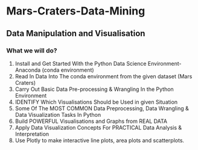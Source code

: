 # Mars-Craters-Data-Mining
## Data Manipulation and Visualisation

### What we will do?
1. Install and Get Started With the Python Data Science Environment- Anaconda (conda environment)
2. Read In Data Into The conda environment from the given dataset (Mars Craters)
3. Carry Out Basic Data Pre-processing & Wrangling In the Python Environment
4. IDENTIFY Which Visualisations Should be Used in given Situation
5. Some Of The MOST COMMON Data Preprocessing, Data Wrangling & Data Visualization Tasks In Python
6. Build POWERFUL Visualisations and Graphs from REAL DATA
7. Apply Data Visualization Concepts For PRACTICAL Data Analysis & Interpretation
8. Use Plotly to make interactive line plots, area plots and scatterplots.
